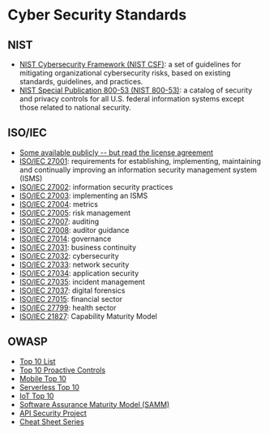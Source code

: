# Cyber Security Standards

## NIST
* [NIST Cybersecurity Framework (NIST CSF)](https://www.nist.gov/cyberframework): a set of guidelines for mitigating organizational cybersecurity risks, 
based on existing standards, guidelines, and practices.
* [NIST Special Publication 800-53 (NIST 800-53)](https://csrc.nist.gov/publications/detail/sp/800-53/rev-5/final): a catalog of security and privacy 
controls for all U.S. federal information systems except those related to national security.

## ISO/IEC
* [Some available publicly -- but read the license agreement](https://standards.iso.org/ittf/PubliclyAvailableStandards/index.html)
* [ISO/IEC 27001](https://www.iso.org/standard/82875.html): requirements for establishing, implementing, maintaining and continually improving an information security management system (ISMS)
* [ISO/IEC 27002](https://www.iso.org/standard/75652.html): information security practices
* [ISO/IEC 27003](https://www.iso.org/standard/63417.html): implementing an ISMS
* [ISO/IEC 27004](https://www.iso.org/standard/64120.html): metrics
* [ISO/IEC 27005](https://www.iso.org/standard/80585.html): risk management
* [ISO/IEC 27007](https://www.iso.org/standard/77802.html): auditing
* [ISO/IEC 27008](https://www.iso.org/standard/67397.html): auditor guidance
* [ISO/IEC 27014](https://www.iso.org/standard/74046.html): governance
* [ISO/IEC 27031](https://www.iso.org/standard/44374.html): business continuity
* [ISO/IEC 27032](https://www.iso.org/standard/44375.html): cybersecurity
* [ISO/IEC 27033](https://www.iso.org/standard/63461.html): network security
* [ISO/IEC 27034](https://www.iso.org/standard/60804.html): application security
* [ISO/IEC 27035](https://www.iso.org/standard/74033.html): incident management
* [ISO/IEC 27037](https://www.iso.org/search.html?q=27037): digital forensics
* [ISO/IEC 27015](https://www.iso.org/standard/43755.html): financial sector
* [ISO/IEC 27799](https://www.iso.org/standard/62777.html): health sector
* [ISO/IEC 21827](https://www.iso.org/standard/44716.html): Capability Maturity Model

## OWASP
* [Top 10 List](https://owasp.org/www-project-top-ten/)
* [Top 10 Proactive Controls](https://owasp.org/www-project-proactive-controls/)
* [Mobile Top 10](https://owasp.org/www-project-mobile-top-10/)
* [Serverless Top 10](https://owasp.org/www-project-serverless-top-10/)
* [IoT Top 10](https://wiki.owasp.org/index.php/OWASP_Internet_of_Things_Project#tab=IoT_Top_10)
* [Software Assurance Maturity Model (SAMM)](https://owaspsamm.org/)
* [API Security Project](https://owasp.org/www-project-api-security/)
* [Cheat Sheet Series](https://cheatsheetseries.owasp.org/Glossary.html)

